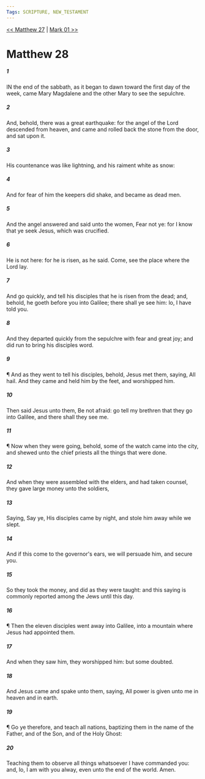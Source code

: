 ```yaml
---
Tags: SCRIPTURE, NEW_TESTAMENT
---
```


[<< Matthew 27](NEW_TESTAMENT/01_Matthew/Matthew_27.md) | [Mark 01 >>](NEW_TESTAMENT/02_Mark/Mark_01.md)

# Matthew 28

##### 1
 IN the end of the sabbath, as it began to dawn toward the first day of the week, came Mary Magdalene and the other Mary to see the sepulchre.
##### 2
 And, behold, there was a great earthquake: for the angel of the Lord descended from heaven, and came and rolled back the stone from the door, and sat upon it.
##### 3
 His countenance was like lightning, and his raiment white as snow:
##### 4
 And for fear of him the keepers did shake, and became as dead men.
##### 5
 And the angel answered and said unto the women, Fear not ye: for I know that ye seek Jesus, which was crucified.
##### 6
 He is not here: for he is risen, as he said. Come, see the place where the Lord lay.
##### 7
 And go quickly, and tell his disciples that he is risen from the dead; and, behold, he goeth before you into Galilee; there shall ye see him: lo, I have told you.
##### 8
 And they departed quickly from the sepulchre with fear and great joy; and did run to bring his disciples word.
##### 9
 ¶ And as they went to tell his disciples, behold, Jesus met them, saying, All hail. And they came and held him by the feet, and worshipped him.
##### 10
 Then said Jesus unto them, Be not afraid: go tell my brethren that they go into Galilee, and there shall they see me.
##### 11
 ¶ Now when they were going, behold, some of the watch came into the city, and shewed unto the chief priests all the things that were done.
##### 12
 And when they were assembled with the elders, and had taken counsel, they gave large money unto the soldiers,
##### 13
 Saying, Say ye, His disciples came by night, and stole him away while we slept.
##### 14
 And if this come to the governor's ears, we will persuade him, and secure you.
##### 15
 So they took the money, and did as they were taught: and this saying is commonly reported among the Jews until this day.
##### 16
 ¶ Then the eleven disciples went away into Galilee, into a mountain where Jesus had appointed them.
##### 17
 And when they saw him, they worshipped him: but some doubted.
##### 18
 And Jesus came and spake unto them, saying, All power is given unto me in heaven and in earth.
##### 19
 ¶ Go ye therefore, and teach all nations, baptizing them in the name of the Father, and of the Son, and of the Holy Ghost:
##### 20
 Teaching them to observe all things whatsoever I have commanded you: and, lo, I am with you alway, even unto the end of the world. Amen.
